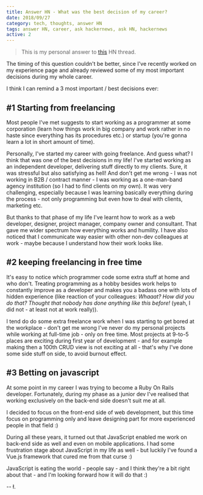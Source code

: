 ```yaml
---
title: Answer HN - What was the best decision of my career?
date: 2018/09/27
category: tech, thoughts, answer HN
tags: answer HN, career, ask hackernews, ask HN, hackernews
active: 2
---
```


> This is my personal answer to [this](https://news.ycombinator.com/item?id=18071909) HN thread.

The timing of this question couldn't be better, since I've recently worked on my experience page and already reviewed some of my most important decisions during my whole career.

I think I can remind a 3 most important / best decisions ever:

## #1 Starting from freelancing

Most people I've met suggests to start working as a programmer at some corporation (learn how things work in big company and work rather in no haste since everything has its procedures etc.) or startup (you're gonna learn a lot in short amount of time).

Personally, I've started my career with going freelance. And guess what? I think that was one of the best decisions in my life! I've started working as an independent developer, delivering stuff directly to my clients. Sure, it was stressful but also satisfying as hell! And don't get me wrong - I was not working in B2B / contract manner - I was working as a one-man-band agency institution (so I had to find clients on my own). It was very challenging, especially because I was learning basically everything during the process - not only programming but even how to deal with clients, marketing etc.

But thanks to that phase of my life I've learnt how to work as a web developer, designer, project manager, company owner and consultant. That gave me wider spectrum how everything works and humility. I have also noticed that I communicate way easier with other non-dev colleagues at work - maybe because I understand how their work looks like.

## #2 keeping freelancing in free time

It's easy to notice which programmer code some extra stuff at home and who don't. Treating programming as a hobby besides work helps to constantly improve as a developer and makes you a badass one with lots of hidden experience (like reaction of your colleagues: *Whaaat? How did you do that? Thought that nobody has done anything like this before!* (yeah, I did not - at least not at work really)).

I tend do do some extra freelance work when I was starting to get bored at the workplace - don't get me wrong I've never do my personal projects while working at full-time job - only on free time. Most projects at 9-to-5 places are exciting during first year of development - and for example making then a 100th CRUD view is not exciting at all - that's why I've done some side stuff on side, to avoid burnout effect.

## #3 Betting on javascript

At some point in my career I was trying to become a Ruby On Rails developer. Fortunately, during my phase as a junior dev I've realised that working exclusively on the back-end side doesn't suit me at all.

I decided to focus on the front-end side of web development, but this time focus on programming only and leave designing part for more experienced people in that field :)

During all these years, it turned out that JavaScript enabled me work on back-end side as well and even on mobile applications. I had some frustration stage about JavaScript in my life as well - but luckily I've found a Vue.js framework that cured me from that curse :)

JavaScript is eating the world - people say - and I think they're a bit right about that - and I'm looking forward how it will do that :)

-- ł.
